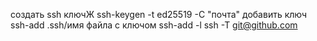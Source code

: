 создать ssh ключЖ ssh-keygen -t ed25519 -C "почта"
добавить ключ ssh-add .ssh/имя файла с ключом
ssh-add -l
ssh -T git@github.com
